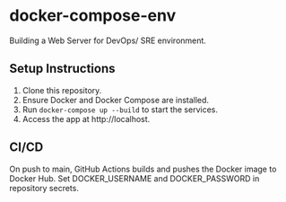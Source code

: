 # docker-compose-env
 Building a Web Server for DevOps/ SRE environment.

 ## Setup Instructions
1. Clone this repository.
2. Ensure Docker and Docker Compose are installed.
3. Run `docker-compose up --build` to start the services.
4. Access the app at http://localhost.

## CI/CD
On push to main, GitHub Actions builds and pushes the Docker image to Docker Hub. Set DOCKER_USERNAME and DOCKER_PASSWORD in repository secrets.
